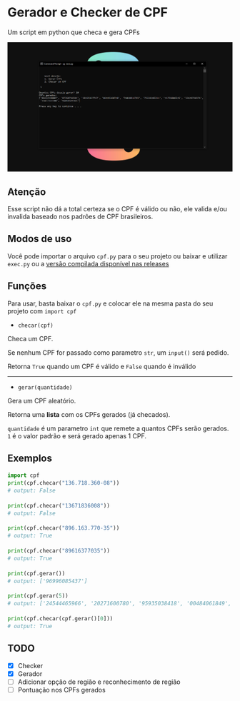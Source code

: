 # Gerador e Checker de CPF
Um script em python que checa e gera CPFs

![Sample Image](./assets/image.png "Exemplo da versão compilada e do exec.py")

## Atenção
Esse script não dá a total certeza se o CPF é válido ou não, ele valida e/ou invalida baseado nos padrões de CPF brasileiros.

## Modos de uso
Você pode importar o arquivo ``cpf.py`` para o seu projeto ou baixar e utilizar ``exec.py`` ou a [versão compilada disponível nas releases](https://github.com/pedrokpp/gerador-e-checker-de-cpf/releases/download/1.0/exec.exe)

## Funções
Para usar, basta baixar o ``cpf.py`` e colocar ele na mesma pasta do seu projeto com ``import cpf``

- ``checar(cpf)``

Checa um CPF.

Se nenhum CPF for passado como parametro ``str``, um ``input()`` será pedido.

Retorna ``True`` quando um CPF é válido e ``False`` quando é inválido

-----

- ``gerar(quantidade)``

Gera um CPF aleatório.

Retorna uma **lista** com os CPFs gerados (já checados).

``quantidade`` é um parametro ``int`` que remete a quantos CPFs serão gerados. ``1`` é o valor padrão e será gerado apenas 1 CPF.

## Exemplos
```python
import cpf
print(cpf.checar("136.718.360-08"))
# output: False

print(cpf.checar("13671836008"))
# output: False

print(cpf.checar("896.163.770-35"))
# output: True

print(cpf.checar("89616377035"))
# output: True

print(cpf.gerar())
# output: ['96996085437']

print(cpf.gerar(5))
# output: ['24544465966', '20271600780', '95935038418', '00484061849', '63073191860']

print(cpf.checar(cpf.gerar()[0]))
# output: True
```

## TODO
- [x] Checker
- [x] Gerador
- [ ] Adicionar opção de região e reconhecimento de região
- [ ] Pontuação nos CPFs gerados
